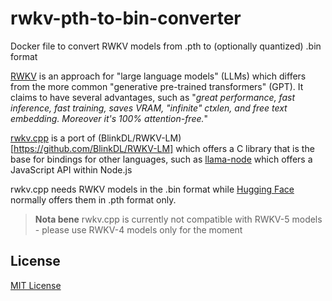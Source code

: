# rwkv-pth-to-bin-converter

Docker file to convert RWKV models from .pth to (optionally quantized) .bin format

[RWKV](https://www.rwkv.com/) is an approach for "large language models" (LLMs) which differs from the more common "generative pre-trained transformers" (GPT). It claims to have several advantages, such as "_great performance, fast inference, fast training, saves VRAM, "infinite" ctxlen, and free text embedding. Moreover it's 100% attention-free._"

[rwkv.cpp](https://github.com/saharNooby/rwkv.cpp) is a port of (BlinkDL/RWKV-LM)[https://github.com/BlinkDL/RWKV-LM] which offers a C library that is the base for bindings for other languages, such as [llama-node](https://github.com/Atome-FE/llama-node) which offers a JavaScript API within Node.js

rwkv.cpp needs RWKV models in the .bin format while [Hugging Face](https://huggingface.co/BlinkDL) normally offers them in .pth format only.




> **Nota bene** rwkv.cpp is currently not compatible with RWKV-5 models - please use RWKV-4 models only for the moment

## License ##

[MIT License](LICENSE.md)
